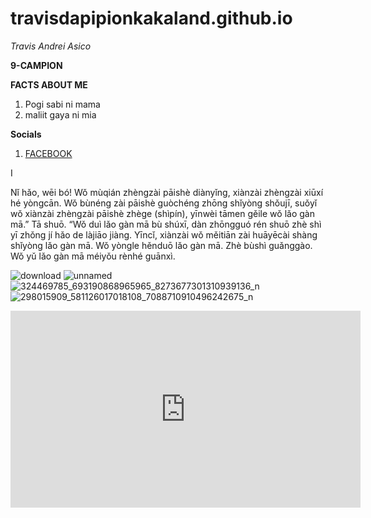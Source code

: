 # travisdapipionkakaland.github.io
*Travis Andrei Asico*

**9-CAMPION**

**FACTS ABOUT ME**
1. Pogi sabi ni mama
2. maliit gaya ni mia 


**Socials**
1.  [FACEBOOK](https://www.facebook.com/travis.asico.1/)

I


Nǐ hǎo, wēi bó! Wǒ mùqián zhèngzài pāishè diànyǐng, xiànzài zhèngzài xiūxí hé yòngcān. Wǒ bùnéng zài pāishè guòchéng zhōng shǐyòng shǒujī, suǒyǐ wǒ xiànzài zhèngzài pāishè zhège (shìpín), yīnwèi tāmen gěile wǒ lǎo gàn mā.” Tā shuō. “Wǒ duì lǎo gàn mā bù shúxī, dàn zhōngguó rén shuō zhè shì yī zhǒng jí hǎo de làjiāo jiàng. Yīncǐ, xiànzài wǒ měitiān zài huāyēcài shàng shǐyòng lǎo gàn mā. Wǒ yòngle hěnduō lǎo gàn mā. Zhè bùshì guǎnggào. Wǒ yǔ lǎo gàn mā méiyǒu rènhé guānxì.

![download](https://user-images.githubusercontent.com/122416302/211978968-4fce8fcf-31cc-42f3-9506-42f66a1ca8cf.jpg) ![unnamed](https://user-images.githubusercontent.com/122416302/212213688-7541d61f-d788-4442-b0b6-04a4d6faf12b.png)
![324469785_693190868965965_8273677301310939136_n](https://user-images.githubusercontent.com/122416302/211979920-4d8bfd0a-ccba-453d-ad70-9d6f751c3d0d.jpg)
![298015909_581126017018108_7088710910496242675_n](https://user-images.githubusercontent.com/122416302/211980329-8814d78b-7866-415c-be1d-8bdf6a5c8a2b.jpg)
<iframe width="560" height="315" src="https://www.youtube.com/embed/LNuwgbxQe-M" title="YouTube video player" frameborder="0" allow="accelerometer; autoplay; clipboard-write; encrypted-media; gyroscope; picture-in-picture; web-share" allowfullscreen></iframe>
